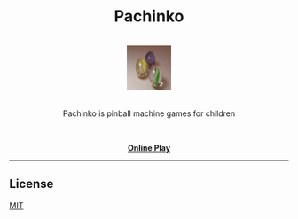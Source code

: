 <div align="center">
<h1>Pachinko</h1>

<br />
<a href="http://kiroinn.github.io/pachinko/index.html">
  <img
    height="80"
    width="80"
    alt="lizard"
    src="https://raw.githubusercontent.com/kiroInn/Pachinko/master/assets/Texture/logo.png"
  />
</a>
<br />
<br />
<p>Pachinko is pinball machine games for children</p>
<br />

[**Online Play**][pachinko]

</div>
<hr />

## License

[MIT][license]

<!-- prettier-ignore-start -->
[pachinko]: http://kiroinn.github.io/pachinko/index.html
[license]: https://github.com/kiroInn/excel-io/blob/master/LICENSE.MD
<!-- prettier-ignore-end -->